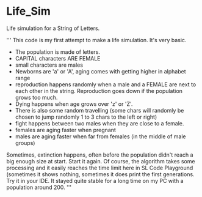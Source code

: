 # Life_Sim

Life simulation for a String of Letters.

''' This code is my first attempt to make a life simulation. It's very basic.
- The population is made of letters. 
- CAPITAL characters ARE FEMALE
- small characters are males
- Newborns are 'a' or 'A', aging comes with getting higher in alphabet range
- reproduction happens randomly when a male and a FEMALE are next to each other
in the string. Reproduction goes down if the population grows too much.
- Dying happens when age grows over 'z' or 'Z'.
- There is also some random travelling (some chars will randomly be chosen to 
jump randomly 1 to 3 chars to the left or right)
- fight happens between two males when they are close to a female.
- females are aging faster when pregnant
- males are aging faster when far from females (in the middle of male groups)

Sometimes, extinction happens, often before the population didn't reach a big enough
size at start. Start it again.
Of course, the algorithm takes some processing and it easily reaches the time limit 
here in SL Code Playground (sometimes it shows nothing, sometimes it does print the first generations.
Try it in your IDE. It stayed quite stable for a long time on my PC with a population around 200.
'''
